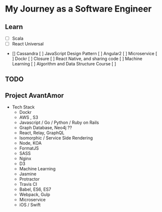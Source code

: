 # My Journey as a Software Engineer 


## Learn 
- [ ] Scala 
- [ ] React Universal 
- [] Cassandra
[ ] JavaScript Design Pattern
[ ] Angular2
[ ] Microservice
[ ] Dockr
[ ] Closure
[ ] React Native, and sharing code 
[ ] Machine Learning 
[ ] Algorithm and Data Structure Course 
[ ] 

## TODO

## Project AvantAmor
- Tech Stack 
  * Dockr 
  * AWS , S3
  * Javascript / Go / Python / Ruby on Rails 
  * Graph Database, Neo4j   ??
  * React, Relay, GraphQL
  * Isomorphic / Service Side Rendering 
  * Node, KOA
  * FormatJS
  * SASS
  * Nginx 
  * D3 
  * Machine Learning 
  * Jasmine
  * Protractor 
  * Travis CI
  * Babel, ES6, ES7 
  * Webpack, Gulp 
  * Microservice 
  * iOS / Swift 


